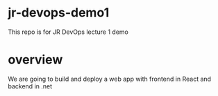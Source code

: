 # jr-devops-demo1
This repo is for JR DevOps lecture 1 demo

 
 # overview

 We are going to build and deploy a web app with frontend in React and backend in .net